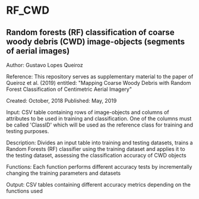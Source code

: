 RF_CWD
==============

Random forests (RF) classification of coarse woody debris (CWD) image-objects (segments of aerial images)
--------------

Author: Gustavo Lopes Queiroz

Reference: This repository serves as supplementary material to the paper of Queiroz et al. (2019) entitled: "Mapping Coarse Woody Debris with Random Forest Classification of Centimetric Aerial Imagery"

Created: October, 2018
Published: May, 2019

Input: CSV table containing rows of image-objects and columns of attributes to be used in training and classification. One of the columns must be called 'ClassID' which will be used as the reference class for training and testing purposes.
			 
Description: Divides an input table into training and testing datasets, trains a Random Forests (RF) classifier using the training dataset and applies it to the testing dataset, assessing the classification accuracy of CWD objects

Functions: Each function performs different accuracy tests by incrementally changing the training parameters and datasets

Output: CSV tables containing different accuracy metrics depending on the functions used